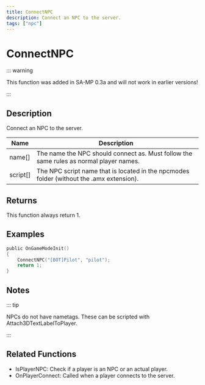 ```yaml
---
title: ConnectNPC
description: Connect an NPC to the server.
tags: ["npc"]
---
```


# ConnectNPC

<TagLinks />

::: warning

This function was added in SA-MP 0.3a and will not work in earlier versions!

:::

## Description

Connect an NPC to the server.

| Name     | Description                                                                              |
| -------- | ---------------------------------------------------------------------------------------- |
| name[]   | The name the NPC should connect as. Must follow the same rules as normal player names.   |
| script[] | The NPC script name that is located in the npcmodes folder (without the .amx extension). |

## Returns

This function always return 1.

## Examples

```c
public OnGameModeInit()
{
    ConnectNPC("[BOT]Pilot", "pilot");
    return 1;
}
```

## Notes

::: tip

NPCs do not have nametags. These can be scripted with Attach3DTextLabelToPlayer.

:::

## Related Functions

- IsPlayerNPC: Check if a player is an NPC or an actual player.
- OnPlayerConnect: Called when a player connects to the server.
